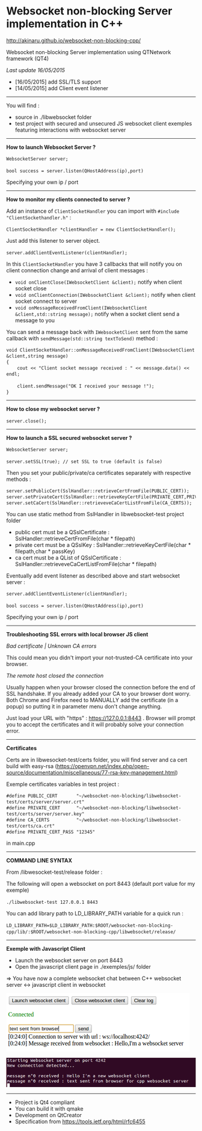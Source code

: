 # Websocket non-blocking Server implementation in C++ #

http://akinaru.github.io/websocket-non-blocking-cpp/


Websocket non-blocking Server implementation using QTNetwork framework (QT4)


<i>Last update 16/05/2015</i>

* [16/05/2015] add SSL/TLS support
* [14/05/2015] add Client event listener

<hr/>

You will find : 
* source in ./libwebsocket folder
* test project with secured and unsecured JS websocket client exemples featuring interactions with websocket server

<hr/>

<b>How to launch Websocket Server ?</b>

```
WebsocketServer server;

bool success = server.listen(QHostAddress(ip),port)
```

Specifying your own ip / port

<hr/>

<b>How to monitor my clients connected to server ?</b>

Add an instance of ``ClientSocketHandler`` you can import with ``#include "ClientSockethandler.h"`` :

``ClientSocketHandler *clientHandler = new ClientSocketHandler();``

Just add this listener to server object. 

``server.addClientEventListener(clientHandler);``

In this ``ClientSocketHandler`` you have 3 callbacks that will notify you on client connection change and arrival of client messages :

* ``void onClientClose(IWebsocketClient &client);`` notify when client socket close
* ``void onClientConnection(IWebsocketClient &client);`` notify when client socket connect to server
* ``void onMessageReceivedFromClient(IWebsocketClient &client,std::string message);`` notify when a socket client send a message to you

You can send a message back with ``IWebsocketClient`` sent from the same callback with ``sendMessage(std::string textToSend)`` method :

```
void ClientSocketHandler::onMessageReceivedFromClient(IWebsocketClient &client,string message)
{
    cout << "Client socket message received : " << message.data() << endl;

    client.sendMessage("OK I received your message !");
}
```

<hr/>

<b>How to close my websocket server ?</b>

``server.close();``

<hr/>

<b>How to launch a SSL secured websocket server ?</b>

```
WebsocketServer server;

server.setSSL(true); // set SSL to true (default is false)

```

Then you set your public/private/ca certificates separately with respective methods : 

```
server.setPublicCert(SslHandler::retrieveCertFromFile(PUBLIC_CERT));
server.setPrivateCert(SslHandler::retrieveKeyCertFile(PRIVATE_CERT,PRIVATE_CERT_PASS));
server.setCaCert(SslHandler::retrieveveCaCertListFromFile(CA_CERTS));
```

You can use static method from SslHandler in libwebsocket-test project folder

* public cert must be a QSslCertificate : SslHandler::retrieveCertFromFile(char * filepath)
* private cert must be a QSslKey : SslHandler::retrieveKeyCertFile(char * filepath,char * passKey)
* ca cert must be a QList of QSslCertificate : SslHandler::retrieveveCaCertListFromFile(char * filepath)

Eventually add event listener as described above and start websocket server : 

```
server.addClientEventListener(clientHandler);

bool success = server.listen(QHostAddress(ip),port)

```
Specifying your own ip / port

<hr/>

<b>Troubleshooting SSL errors with local browser JS client</b> 

<i>Bad certificate | Unknown CA errors</i>

This could mean you didn't import your not-trusted-CA certificate into your browser.

<i>The remote host closed the connection</i>

Usually happen when your browser closed the connection before the end of SSL handshake. If you already added your CA to your browser dont worry.
Both Chrome and Firefox need to MANUALLY add the certificate (in a popup) so putting it in parameter menu don't change anything.

Just load your URL with "https" : https://127.0.0.1:8443 . Browser will prompt you to accept the certificates and it will probably solve your connection error.

<hr/>

<b>Certificates</b>

Certs are in libwesocket-test/certs folder, you will find server and ca cert build with easy-rsa (https://openvpn.net/index.php/open-source/documentation/miscellaneous/77-rsa-key-management.html)

Exemple certificates variables in test project :

```
#define PUBLIC_CERT       "~/websocket-non-blocking/libwebsocket-test/certs/server/server.crt"
#define PRIVATE_CERT      "~/websocket-non-blocking/libwebsocket-test/certs/server/server.key"
#define CA_CERTS          "~/websocket-non-blocking/libwebsocket-test/certs/ca.crt"
#define PRIVATE_CERT_PASS "12345"
```
in main.cpp
<hr/>

<b>COMMAND LINE SYNTAX</b> 

From /libwesocket-test/release folder : 

The following will open a websocket on port 8443 (default port value for my exemple)

``./libwebsocket-test 127.0.0.1 8443``

You can add library path to LD_LIBRARY_PATH variable for a quick run :

``LD_LIBRARY_PATH=$LD_LIBRARY_PATH:$ROOT/websocket-non-blocking-cpp/lib/:$ROOT/websocket-non-blocking-cpp/libwebsocket/release/``

<hr/>

<b>Exemple with Javascript Client</b>

* Launch the websocket server on port 8443
* Open the javascript client page in ./exemples/js/ folder

=> You have now a complete websocket chat between C++ websocket server <-> javascript client in websocket 

![alt tag](exemples/readme_images/clientSide.png)


![alt tag](exemples/readme_images/serverSide.png)
<hr/>

* Project is Qt4 compliant
* You can build it with qmake
* Development on QtCreator
* Specification from https://tools.ietf.org/html/rfc6455
